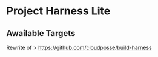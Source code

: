 # Project Harness Lite

## Awailable Targets

<!-- START makefile-doc -->
<!-- END makefile-doc -->

Rewrite of > https://github.com/cloudposse/build-harness
